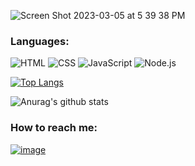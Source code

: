 
![Screen Shot 2023-03-05 at 5 39 38 PM](https://user-images.githubusercontent.com/115671262/222992670-912a552b-954c-4952-b116-04d914276256.png)

### Languages:
![HTML](https://img.shields.io/badge/HTML5-E34F26?style=for-the-badge&logo=html5&logoColor=white) 
![CSS](https://img.shields.io/badge/CSS3-1572B6?style=for-the-badge&logo=css3&logoColor=white) 
![JavaScript](https://img.shields.io/badge/JavaScript-323330?style=for-the-badge&logo=javascript&logoColor=F7DF1E) 
![Node.js](https://img.shields.io/badge/Node.js-339933?style=for-the-badge&logo=nodedotjs&logoColor=white)

[![Top Langs](https://github-readme-stats.vercel.app/api/top-langs/?username=TMortara&layout=compact)](https://github.com/tmortara/github-readme-stats)

![Anurag's github stats](https://github-readme-stats.vercel.app/api?username=sofiasosa92)


### How to reach me:

[![image](https://img.shields.io/badge/LinkedIn-0077B5?style=for-the-badge&logo=linkedin&logoColor=white)](https://www.linkedin.com/in/sof%C3%ADa-sosa-b43044245/)




